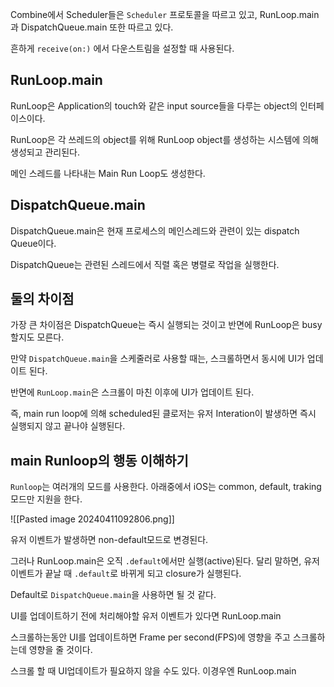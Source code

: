 Combine에서 Scheduler들은 `Scheduler` 프로토콜을 따르고 있고, RunLoop.main과 DispatchQueue.main 또한 따르고 있다.

흔하게 `receive(on:)` 에서 다운스트림을 설정할 때 사용된다.

## RunLoop.main
RunLoop은 Application의 touch와 같은 input source들을 다루는 object의 인터페이스이다.

RunLoop은 각 쓰레드의 object를 위해 RunLoop object를 생성하는 시스템에 의해 생성되고 관리된다.

메인 스레드를 나타내는 Main Run Loop도 생성한다.
## DispatchQueue.main
DispatchQueue.main은 현재 프로세스의 메인스레드와 관련이 있는 dispatch Queue이다.

DispatchQueue는 관련된 스레드에서 직렬 혹은 병렬로 작업을 실행한다.
## 둘의 차이점
가장 큰 차이점은 DispatchQueue는 즉시 실행되는 것이고 반면에 RunLoop은 busy할지도 모른다.

만약 `DispatchQueue.main`을 스케줄러로 사용할 때는, 스크롤하면서 동시에 UI가 업데이트 된다.

반면에 `RunLoop.main`은 스크롤이 마친 이후에 UI가 업데이트 된다.

즉, main run loop에 의해 scheduled된 클로저는 유저 Interation이 발생하면 즉시 실행되지 않고 끝나야 실행된다.

## main Runloop의 행동 이해하기
`Runloop`는 여러개의 모드를 사용한다. 아래중에서 iOS는 common, default, traking 모드만 지원을 한다.

![[Pasted image 20240411092806.png]]

유저 이벤트가 발생하면 non-default모드로 변경된다. 

그러나 RunLoop.main은 오직 `.default`에서만 실행(active)된다. 달리 말하면, 유저 이벤트가 끝날 때 `.default`로 바뀌게 되고 closure가 실행된다.

Default로 `DispatchQueue.main`을 사용하면 될 것 같다.

UI를 업데이트하기 전에 처리해야할 유저 이벤트가 있다면 RunLoop.main

스크롤하는동안 UI를 업데이트하면 Frame per second(FPS)에 영향을 주고 스크롤하는데 영향을 줄 것이다.

스크롤 할 때 UI업데이트가 필요하지 않을 수도 있다. 이경우엔 RunLoop.main